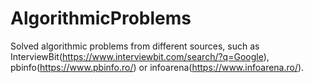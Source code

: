 # AlgorithmicProblems
Solved algorithmic problems from different sources, such as InterviewBit(https://www.interviewbit.com/search/?q=Google), pbinfo(https://www.pbinfo.ro/) or infoarena(https://www.infoarena.ro/).
